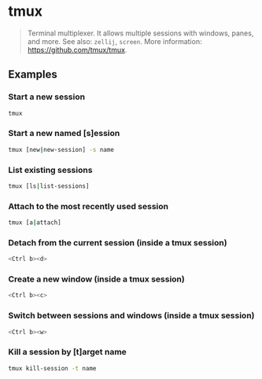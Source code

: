 # tmux

> Terminal multiplexer. It allows multiple sessions with windows, panes, and more. See also: `zellij`, `screen`. More information: <https://github.com/tmux/tmux>.

## Examples

### Start a new session

```bash
tmux
```

### Start a new named [s]ession

```bash
tmux [new|new-session] -s name
```

### List existing sessions

```bash
tmux [ls|list-sessions]
```

### Attach to the most recently used session

```bash
tmux [a|attach]
```

### Detach from the current session (inside a tmux session)

```bash
<Ctrl b><d>
```

### Create a new window (inside a tmux session)

```bash
<Ctrl b><c>
```

### Switch between sessions and windows (inside a tmux session)

```bash
<Ctrl b><w>
```

### Kill a session by [t]arget name

```bash
tmux kill-session -t name
```
